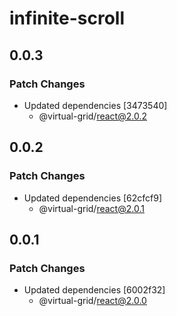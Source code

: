 # infinite-scroll

## 0.0.3

### Patch Changes

- Updated dependencies [3473540]
  - @virtual-grid/react@2.0.2

## 0.0.2

### Patch Changes

- Updated dependencies [62cfcf9]
  - @virtual-grid/react@2.0.1

## 0.0.1

### Patch Changes

- Updated dependencies [6002f32]
  - @virtual-grid/react@2.0.0
